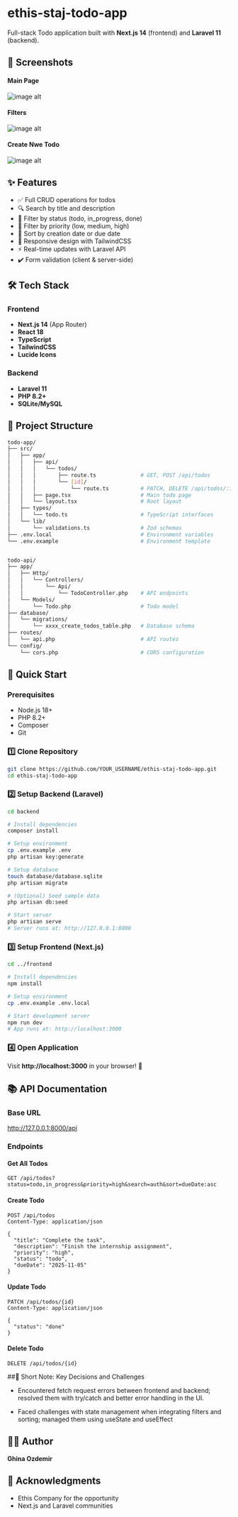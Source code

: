 # ethis-staj-todo-app
Full-stack Todo application built with **Next.js 14** (frontend) and **Laravel 11** (backend).

## 📸 Screenshots
#### Main Page
![image alt](https://github.com/GhinaOzdamir/ethis-staj-todo-app/blob/main/screenshot/Screenshot%202025-10-31%20224327.png?raw=true)
#### Filters
![image alt](https://github.com/GhinaOzdamir/ethis-staj-todo-app/blob/main/screenshot/Screenshot%202025-10-31%20225239.png?raw=true)
#### Create Nwe Todo
![image alt](https://github.com/GhinaOzdamir/ethis-staj-todo-app/blob/main/screenshot/Screenshot%202025-10-30%20172057.png?raw=true)
## ✨ Features

- ✅ Full CRUD operations for todos
- 🔍 Search by title and description
- 🎯 Filter by status (todo, in_progress, done)
- 🎨 Filter by priority (low, medium, high)
- 📅 Sort by creation date or due date
- 📱 Responsive design with TailwindCSS
- ⚡ Real-time updates with Laravel API
- ✔️ Form validation (client & server-side)

## 🛠️ Tech Stack

### Frontend
- **Next.js 14** (App Router)
- **React 18**
- **TypeScript**
- **TailwindCSS**
- **Lucide Icons**

### Backend
- **Laravel 11**
- **PHP 8.2+**
- **SQLite/MySQL**

## 📁 Project Structure
```bash
todo-app/
├── src/
│   ├── app/
│   │   ├── api/
│   │   │   └── todos/
│   │   │       ├── route.ts              # GET, POST /api/todos
│   │   │       └── [id]/
│   │   │           └── route.ts          # PATCH, DELETE /api/todos/:id
│   │   ├── page.tsx                      # Main todo page
│   │   └── layout.tsx                    # Root layout
│   ├── types/
│   │   └── todo.ts                       # TypeScript interfaces
│   └── lib/
│       └── validations.ts                # Zod schemas
├── .env.local                            # Environment variables
└── .env.example                          # Environment template


todo-api/
├── app/
│   ├── Http/
│   │   └── Controllers/
│   │       └── Api/
│   │           └── TodoController.php    # API endpoints
│   └── Models/
│       └── Todo.php                      # Todo model
├── database/
│   └── migrations/
│       └── xxxx_create_todos_table.php   # Database schema
├── routes/
│   └── api.php                           # API routes
└── config/
    └── cors.php                          # CORS configuration
```

## 🚀 Quick Start

### Prerequisites
- Node.js 18+
- PHP 8.2+
- Composer
- Git

### 1️⃣ Clone Repository
```bash
git clone https://github.com/YOUR_USERNAME/ethis-staj-todo-app.git
cd ethis-staj-todo-app
```

### 2️⃣ Setup Backend (Laravel)
```bash
cd backend

# Install dependencies
composer install

# Setup environment
cp .env.example .env
php artisan key:generate

# Setup database
touch database/database.sqlite
php artisan migrate

# (Optional) Seed sample data
php artisan db:seed

# Start server
php artisan serve
# Server runs at: http://127.0.0.1:8000
```

### 3️⃣ Setup Frontend (Next.js)
```bash
cd ../frontend

# Install dependencies
npm install

# Setup environment
cp .env.example .env.local

# Start development server
npm run dev
# App runs at: http://localhost:3000
```

### 4️⃣ Open Application
Visit **http://localhost:3000** in your browser! 🎉

## 📚 API Documentation

### Base URL
http://127.0.0.1:8000/api

### Endpoints

#### Get All Todos
```http
GET /api/todos?status=todo,in_progress&priority=high&search=auth&sort=dueDate:asc
```

#### Create Todo
```http
POST /api/todos
Content-Type: application/json

{
  "title": "Complete the task",
  "description": "Finish the internship assignment",
  "priority": "high",
  "status": "todo",
  "dueDate": "2025-11-05"
}
```

#### Update Todo
```http
PATCH /api/todos/{id}
Content-Type: application/json

{
  "status": "done"
}
```

#### Delete Todo
```http
DELETE /api/todos/{id}
```

##📝 Short Note: Key Decisions and Challenges

- Encountered fetch request errors between frontend and backend; resolved them with try/catch and better error handling in the UI.

- Faced challenges with state management when integrating filters and sorting; managed them using useState and useEffect 


## 👨‍💻 Author

**Ghina Ozdemir**


## 🙏 Acknowledgments

- Ethis Company for the opportunity
- Next.js and Laravel communities



